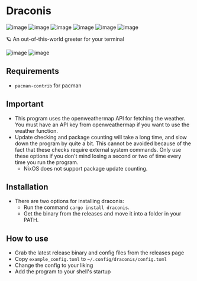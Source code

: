 # Draconis

![image](https://badgen.net/github/release/marsupialgutz/draconis)
![image](https://badgen.net/crates/v/draconis)
![image](https://badgen.net/github/stars/marsupialgutz/draconis)
![image](https://badgen.net/github/commits/marsupialgutz/draconis/main)
![image](https://badgen.net/github/open-prs/marsupialgutz/draconis)
![image](https://badgen.net/github/contributors/marsupialgutz/draconis)


🪐 An out-of-this-world greeter for your terminal

![image](https://user-images.githubusercontent.com/33522919/170403598-a04f7859-6130-4887-b291-77ef957a3034.png)
![image](https://user-images.githubusercontent.com/33522919/170403547-eb078215-10b7-4c77-8cad-fde0b011946f.png)

## Requirements

- `pacman-contrib` for pacman

## Important

- This program uses the openweathermap API for fetching the weather. You must have an API key from openweathermap if you want to use the weather function.
- Update checking and package counting will take a long time, and slow down the program by quite a bit. This cannot be avoided because of the fact that these checks require external system commands. Only use these options if you don't mind losing a second or two of time every time you run the program.
  - NixOS does not support package update counting.

## Installation
- There are two options for installing draconis: 
  - Run the command `cargo install draconis`.
  - Get the binary from the releases and move it into a folder in your PATH.

## How to use

- Grab the latest release binary and config files from the releases page
- Copy `example_config.toml` to `~/.config/draconis/config.toml`
- Change the config to your liking
- Add the program to your shell's startup
